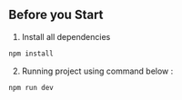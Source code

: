 ## Before you Start

1. Install all dependencies

```bash
npm install
```
2. Running project using command below :

```bash
npm run dev
```
